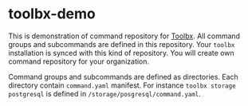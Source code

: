 # toolbx-demo

This is demonstration of command repository for [Toolbx](https://github.com/sn3d/toolbx).
All command groups and subcommands are defined in this repository. Your `toolbx` 
installation is synced with this kind of repository. You will create own command repository
for your organization.

Command groups and subcommands are defined as directories. Each directory contain `command.yaml` 
manifest. For instance `toolbx storage postgresql` is defined in `/storage/posgresql/command.yaml`.

